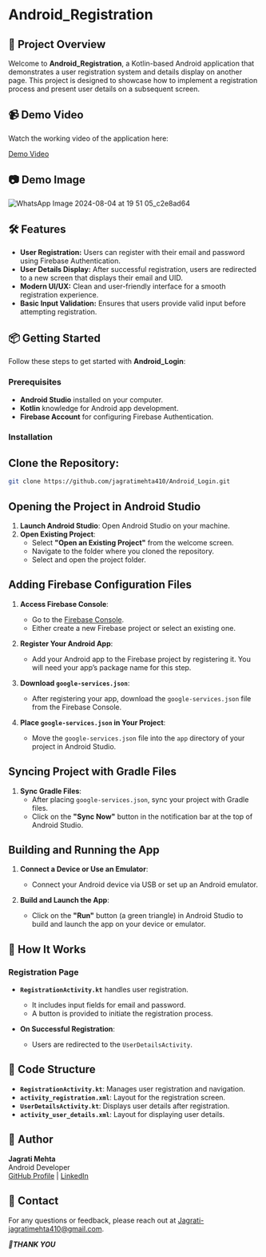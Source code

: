 # Android_Registration

## 🚀 Project Overview

Welcome to **Android_Registration**, a Kotlin-based Android application that demonstrates a user registration system and details display on another page. This project is designed to showcase how to implement a registration process and present user details on a subsequent screen.

## 📹 Demo Video

Watch the working video of the application here:

[Demo Video](https://github.com/user-attachments/assets/ef955104-86b4-4ebb-9db5-ff1354bef209
)

## 📷 Demo Image

![WhatsApp Image 2024-08-04 at 19 51 05_c2e8ad64](https://github.com/user-attachments/assets/2596cf3c-6e91-4847-a227-30314095a4ef)

## 🛠️ Features

- **User Registration:** Users can register with their email and password using Firebase Authentication.
- **User Details Display:** After successful registration, users are redirected to a new screen that displays their email and UID.
- **Modern UI/UX:** Clean and user-friendly interface for a smooth registration experience.
- **Basic Input Validation:** Ensures that users provide valid input before attempting registration.

## 📦 Getting Started

Follow these steps to get started with **Android_Login**:

### Prerequisites

- **Android Studio** installed on your computer.
- **Kotlin** knowledge for Android app development.
- **Firebase Account** for configuring Firebase Authentication.

### Installation

## Clone the Repository:

   ```bash
   git clone https://github.com/jagratimehta410/Android_Login.git
   ``` 
## Opening the Project in Android Studio

1. **Launch Android Studio**: Open Android Studio on your machine.
2. **Open Existing Project**:
   - Select **"Open an Existing Project"** from the welcome screen.
   - Navigate to the folder where you cloned the repository.
   - Select and open the project folder.

## Adding Firebase Configuration Files

1. **Access Firebase Console**:
   - Go to the [Firebase Console](https://console.firebase.google.com/).
   - Either create a new Firebase project or select an existing one.

2. **Register Your Android App**:
   - Add your Android app to the Firebase project by registering it. You will need your app’s package name for this step.

3. **Download `google-services.json`**:
   - After registering your app, download the `google-services.json` file from the Firebase Console.

4. **Place `google-services.json` in Your Project**:
   - Move the `google-services.json` file into the `app` directory of your project in Android Studio.

## Syncing Project with Gradle Files

1. **Sync Gradle Files**:
   - After placing `google-services.json`, sync your project with Gradle files.
   - Click on the **"Sync Now"** button in the notification bar at the top of Android Studio.

## Building and Running the App

1. **Connect a Device or Use an Emulator**:
   - Connect your Android device via USB or set up an Android emulator.

2. **Build and Launch the App**:
   - Click on the **"Run"** button (a green triangle) in Android Studio to build and launch the app on your device or emulator.

## 🧩 How It Works

### Registration Page

- **`RegistrationActivity.kt`** handles user registration.
  - It includes input fields for email and password.
  - A button is provided to initiate the registration process.

- **On Successful Registration**:
  - Users are redirected to the `UserDetailsActivity`.

## 📄 Code Structure

- **`RegistrationActivity.kt`**: Manages user registration and navigation.
- **`activity_registration.xml`**: Layout for the registration screen.
- **`UserDetailsActivity.kt`**: Displays user details after registration.
- **`activity_user_details.xml`**: Layout for displaying user details.

## 👤 Author

**Jagrati Mehta**  
Android Developer  
[GitHub Profile](https://github.com/jagratimehta410l) | [LinkedIn](https://www.linkedin.com/in/jagrati-mehta-4b87b7213/)

## 📧 Contact

For any questions or feedback, please reach out at [Jagrati-jagratimehta410@gmail.com](Jagrati-jagratimehta410@gmail.com).

***🙏THANK YOU***
